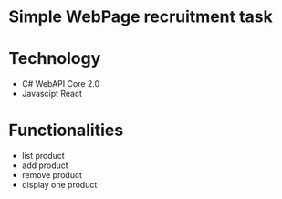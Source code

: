 # Simple WebPage recruitment task

# Technology
* C# WebAPI Core 2.0
* Javascipt React

# Functionalities
* list product
* add product
* remove product
* display one product

